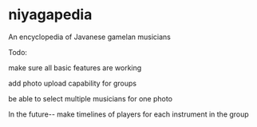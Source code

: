 # niyagapedia
An encyclopedia of Javanese gamelan musicians

Todo:


make sure all basic features are working

add photo upload capability for groups

be able to select multiple musicians for one photo

In the future-- make timelines of players for each instrument in the group
